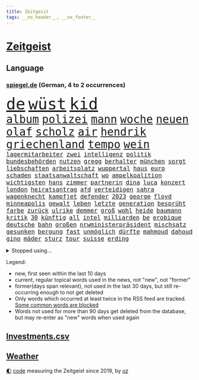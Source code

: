 ```yaml
---
title: Zeitgeist
tags: __no_header__, __no_footer__
---
```


# [Zeitgeist](https://oliz.io/zeitgeist/)

## Language

<h3><a href="https://www.spiegel.de" target="_blank">spiegel.de</a> (German, 4 to 2 occurrences)</h3>
<p style="font-family:monospace">
<span style="font-size:32pt"><a href="news_links.html#de" class="current">de</a></span>
<span style="font-size:32pt"><a href="news_links.html#wüst" class="current">wüst</a></span>
<span style="font-size:32pt"><a href="news_links.html#kid" class="current">kid</a></span>
<br>
<span style="font-size:22pt"><a href="news_links.html#album" class="current">album</a></span>
<span style="font-size:22pt"><a href="news_links.html#polizei" class="current">polizei</a></span>
<span style="font-size:22pt"><a href="news_links.html#mann" class="current">mann</a></span>
<span style="font-size:22pt"><a href="news_links.html#woche" class="current">woche</a></span>
<span style="font-size:22pt"><a href="news_links.html#neuen" class="current">neuen</a></span>
<span style="font-size:22pt"><a href="news_links.html#olaf" class="current">olaf</a></span>
<span style="font-size:22pt"><a href="news_links.html#scholz" class="current">scholz</a></span>
<span style="font-size:22pt"><a href="news_links.html#air" class="current">air</a></span>
<span style="font-size:22pt"><a href="news_links.html#hendrik" class="current">hendrik</a></span>
<span style="font-size:22pt"><a href="news_links.html#griechenland" class="current">griechenland</a></span>
<span style="font-size:22pt"><a href="news_links.html#tempo" class="current">tempo</a></span>
<span style="font-size:22pt"><a href="news_links.html#wein" class="current">wein</a></span>
<br>
<span style="font-size:12pt"><a href="news_links.html#lagermitarbeiter" class="new">lagermitarbeiter</a></span>
<span style="font-size:12pt"><a href="news_links.html#zwei" class="current">zwei</a></span>
<span style="font-size:12pt"><a href="news_links.html#intelligenz" class="current">intelligenz</a></span>
<span style="font-size:12pt"><a href="news_links.html#politik" class="current">politik</a></span>
<span style="font-size:12pt"><a href="news_links.html#bundesbehörden" class="current">bundesbehörden</a></span>
<span style="font-size:12pt"><a href="news_links.html#nutzen" class="current">nutzen</a></span>
<span style="font-size:12pt"><a href="news_links.html#gregg" class="current">gregg</a></span>
<span style="font-size:12pt"><a href="news_links.html#berhalter" class="new">berhalter</a></span>
<span style="font-size:12pt"><a href="news_links.html#münchen" class="current">münchen</a></span>
<span style="font-size:12pt"><a href="news_links.html#sorgt" class="current">sorgt</a></span>
<span style="font-size:12pt"><a href="news_links.html#liebschaften" class="new">liebschaften</a></span>
<span style="font-size:12pt"><a href="news_links.html#arbeitsplatz" class="current">arbeitsplatz</a></span>
<span style="font-size:12pt"><a href="news_links.html#wuppertal" class="current">wuppertal</a></span>
<span style="font-size:12pt"><a href="news_links.html#haus" class="current">haus</a></span>
<span style="font-size:12pt"><a href="news_links.html#euro" class="current">euro</a></span>
<span style="font-size:12pt"><a href="news_links.html#schaden" class="current">schaden</a></span>
<span style="font-size:12pt"><a href="news_links.html#staatsanwaltschaft" class="current">staatsanwaltschaft</a></span>
<span style="font-size:12pt"><a href="news_links.html#wo" class="current">wo</a></span>
<span style="font-size:12pt"><a href="news_links.html#ampelkoalition" class="current">ampelkoalition</a></span>
<span style="font-size:12pt"><a href="news_links.html#wichtigsten" class="current">wichtigsten</a></span>
<span style="font-size:12pt"><a href="news_links.html#hans" class="current">hans</a></span>
<span style="font-size:12pt"><a href="news_links.html#zimmer" class="current">zimmer</a></span>
<span style="font-size:12pt"><a href="news_links.html#partnerin" class="current">partnerin</a></span>
<span style="font-size:12pt"><a href="news_links.html#dina" class="new">dina</a></span>
<span style="font-size:12pt"><a href="news_links.html#luca" class="current">luca</a></span>
<span style="font-size:12pt"><a href="news_links.html#konzert" class="current">konzert</a></span>
<span style="font-size:12pt"><a href="news_links.html#london" class="current">london</a></span>
<span style="font-size:12pt"><a href="news_links.html#heiratsantrag" class="current">heiratsantrag</a></span>
<span style="font-size:12pt"><a href="news_links.html#afd" class="current">afd</a></span>
<span style="font-size:12pt"><a href="news_links.html#verteidigen" class="current">verteidigen</a></span>
<span style="font-size:12pt"><a href="news_links.html#sahra" class="current">sahra</a></span>
<span style="font-size:12pt"><a href="news_links.html#wagenknecht" class="current">wagenknecht</a></span>
<span style="font-size:12pt"><a href="news_links.html#kampfjet" class="current">kampfjet</a></span>
<span style="font-size:12pt"><a href="news_links.html#defender" class="current">defender</a></span>
<span style="font-size:12pt"><a href="news_links.html#2023" class="current">2023</a></span>
<span style="font-size:12pt"><a href="news_links.html#george" class="current">george</a></span>
<span style="font-size:12pt"><a href="news_links.html#floyd" class="current">floyd</a></span>
<span style="font-size:12pt"><a href="news_links.html#minneapolis" class="new">minneapolis</a></span>
<span style="font-size:12pt"><a href="news_links.html#gewalt" class="current">gewalt</a></span>
<span style="font-size:12pt"><a href="news_links.html#leben" class="current">leben</a></span>
<span style="font-size:12pt"><a href="news_links.html#letzte" class="current">letzte</a></span>
<span style="font-size:12pt"><a href="news_links.html#generation" class="current">generation</a></span>
<span style="font-size:12pt"><a href="news_links.html#besprüht" class="current">besprüht</a></span>
<span style="font-size:12pt"><a href="news_links.html#farbe" class="current">farbe</a></span>
<span style="font-size:12pt"><a href="news_links.html#zurück" class="current">zurück</a></span>
<span style="font-size:12pt"><a href="news_links.html#ulrike" class="current">ulrike</a></span>
<span style="font-size:12pt"><a href="news_links.html#demmer" class="current">demmer</a></span>
<span style="font-size:12pt"><a href="news_links.html#groß" class="current">groß</a></span>
<span style="font-size:12pt"><a href="news_links.html#wohl" class="current">wohl</a></span>
<span style="font-size:12pt"><a href="news_links.html#heide" class="current">heide</a></span>
<span style="font-size:12pt"><a href="news_links.html#baumann" class="current">baumann</a></span>
<span style="font-size:12pt"><a href="news_links.html#kritik" class="current">kritik</a></span>
<span style="font-size:12pt"><a href="news_links.html#30" class="current">30</a></span>
<span style="font-size:12pt"><a href="news_links.html#künftig" class="current">künftig</a></span>
<span style="font-size:12pt"><a href="news_links.html#all" class="current">all</a></span>
<span style="font-size:12pt"><a href="news_links.html#intel" class="current">intel</a></span>
<span style="font-size:12pt"><a href="news_links.html#milliarden" class="current">milliarden</a></span>
<span style="font-size:12pt"><a href="news_links.html#be" class="current">be</a></span>
<span style="font-size:12pt"><a href="news_links.html#erobique" class="new">erobique</a></span>
<span style="font-size:12pt"><a href="news_links.html#deutsche" class="current">deutsche</a></span>
<span style="font-size:12pt"><a href="news_links.html#bahn" class="current">bahn</a></span>
<span style="font-size:12pt"><a href="news_links.html#großen" class="current">großen</a></span>
<span style="font-size:12pt"><a href="news_links.html#nrwministerpräsident" class="new">nrwministerpräsident</a></span>
<span style="font-size:12pt"><a href="news_links.html#mischsatz" class="new">mischsatz</a></span>
<span style="font-size:12pt"><a href="news_links.html#gesunken" class="current">gesunken</a></span>
<span style="font-size:12pt"><a href="news_links.html#bergung" class="current">bergung</a></span>
<span style="font-size:12pt"><a href="news_links.html#fast" class="current">fast</a></span>
<span style="font-size:12pt"><a href="news_links.html#unmöglich" class="current">unmöglich</a></span>
<span style="font-size:12pt"><a href="news_links.html#dürfte" class="current">dürfte</a></span>
<span style="font-size:12pt"><a href="news_links.html#mahmoud" class="new">mahmoud</a></span>
<span style="font-size:12pt"><a href="news_links.html#dahoud" class="new">dahoud</a></span>
<span style="font-size:12pt"><a href="news_links.html#gino" class="new">gino</a></span>
<span style="font-size:12pt"><a href="news_links.html#mäder" class="new">mäder</a></span>
<span style="font-size:12pt"><a href="news_links.html#sturz" class="current">sturz</a></span>
<span style="font-size:12pt"><a href="news_links.html#tour" class="current">tour</a></span>
<span style="font-size:12pt"><a href="news_links.html#suisse" class="current">suisse</a></span>
<span style="font-size:12pt"><a href="news_links.html#erding" class="new">erding</a></span>
</p>
<details>
<summary>Stopped using...</summary>
<p class="former" style="font-size:12pt">
geschrieben(967) umfeld(967) reduziert(966) schrieb(966) senat(966) 2016(965) beamte(965) ausgesprochen(964) empörung(964) regel(964) arbeitete(963) keller(963) bedeuten(962) beispielen(962) besonderen(962) blockieren(962) co₂(962) fleisch(962) geduld(962) geliefert(962) kolumnist(962) kraftvoll(962) positionen(962) preisen(962) bemüht(961) fdpchef(961) hinweisen(961) klimawandels(961) teilnehmen(961) veranstaltung(961) verluste(961) aussage(960) gewissen(960) hervor(960) radikal(960) öffnen(960) favoriten(959) innenministerium(959) persönlich(959) rheinlandpfalz(959) ton(959) verweigert(959) welle(959) argumente(958) bekanntesten(958) fühlen(958) härter(958) kollaps(958) löhne(958) meldete(958) schwester(958) super(958) weltkrieg(958) hinaus(957) kämpfer(957) schwangerschaft(957) tötete(957) verändern(957) weiße(957) ausländische(956) beschimpft(956) lastwagen(956) nahen(956) via(956) viktor(956) werke(956) zinsen(956) zählen(956) 10000(955) bekamen(955) fragt(955) gewinner(955) oberste(955) südafrika(955) verkauf(955) verschiebt(955) versprochen(955) dominiert(954) gefährlicher(954) hotels(954) kontrolliert(954) tschechien(954) bürgermeisterin(953) lügen(953) restaurant(953) fahrrad(952) großbritanniens(952) kiel(952) schüssen(952) frachter(951) gestoppt(951) präsidentin(951) berühmte(950) störung(950) bestimmten(949) sendung(949) belegen(948) mitteln(947) mode(947) tür(947) tiefen(946) vieles(945) handel(944) echten(943) konsum(943) regelung(942) aufarbeitung(941) nachgewiesen(941) gesamten(940) vorteile(940) ereignisse(939) em(938) ausrüstung(936) dran(935) heutigen(935) umgeht(935) vorgänger(935) rang(933) solchen(932) bürgerinnen(931) unterdessen(931) journalist(929) schaut(927) koalitionspartner(926) ämter(926) foto(915) normalerweise(914) verpasste(913) bbc(904) flog(900) schadensersatz(900) last(895) einfache(888) umbau(865) fuhren(848) estland(840) trinken(839) erschoss(789) blut(783) umständen(759) lehren(724) stundenlang(711) arte(704) rereportage(704) drohenden(703) lebensmitteln(701) 72(685) sichtbar(676) ausgefallen(675) flut(667) weibliche(667) konzerns(662) amoklauf(656) umkämpften(654) sechste(653) highlights(650) wirtschaftskrise(632) hoffenheim(631) kritischen(625) staatspräsident(620) tiger(616) gesetzentwurf(612) royals(612) anton(607) games(607) abtreibung(605) gefeuert(603) harren(603) bekräftigt(601) schulden(600) grünenpolitiker(597) hofreiter(592) bahnen(585) empfehlen(584) betrunken(583) erschlagen(581) größtem(574) lieferungen(573) härte(572) radikaler(568) gletscher(561) ostukraine(560) kürzer(555) wahr(555) coaching(553) zustande(548) entsteht(547) gewaltsamen(547) stephen(546) akw(544) einziger(541) auseinandersetzungen(540) beschossen(539) schütze(535) 87(534) borrell(527) oligarchen(526) kriegs(523) fördern(519) getreten(514) lemke(504) steffi(504) ausgeschieden(503) sankt(503) soldat(503) australier(501) schwieriger(499) wild(499) überwachung(498) einfachen(493) buckinghampalast(479) herausgefunden(478) melnyk(475) zensur(473) transparenz(471) ordnet(469) schülern(467) abseits(463) 98(462) fern(456) absagen(453) besetzte(450) brandenburger(443) eingetroffen(438) empfang(437) nukleare(437) töchter(435) monarchie(433) söhne(432) dilemma(428) klassenzimmer(427) lindners(427) spart(426) wiederaufbau(426) breiten(425) prominenter(421) lohn(418) braunschweig(416) fair(414) zuschauern(413) auslösen(410) zugänglich(408) ertrinken(407) spannung(407) schwarzes(403) filialen(391) verhängnis(389) halt(383) zustände(383) discounter(377) bedingung(376) carlo(372) lösungen(369) cannabis(368) 8(365) chefs(364) lidl(363) sportlich(363) zeremonie(362) 110(361) kaiserslautern(361) schwächen(359) yorks(357) kaffee(355) sexuell(355) verhaftung(353) veröffentlichen(353) verschickt(350) geschäftsmodell(349) einsätze(346) künstlichen(346) ukrainerusslandkrieg(346) uniper(346) knapper(345) älter(342) valley(339) nahrung(337) neustart(337) standards(337) fehlten(336) mob(334) verbraucherzentrale(332) krebserkrankung(331) gegensteuern(330) sehe(327) 27jährige(326) fragwürdig(325) islamische(325) rettungsaktion(325) uneins(324) frist(321) 2040(320) bond(320) solches(318) verleihung(318) schwede(314) verstanden(314) träume(311) repressionen(310) zurückhaltung(310) angespannt(306) heimischen(306) umweltschützer(305) ältesten(304) tode(302) technisch(299) unterkunft(299) virginia(298) gründet(297) psychischen(296) wütet(295) 89(294) aufstand(291) twitteraccount(289) vogelgrippe(287) raten(285) shitstorm(285) 25000(284) oleksij(284) abwehren(281) tobias(280) franz(279) gründete(279) fußballprofis(277) harmlos(277) träumt(277) atomkraftwerk(275) boni(273) tagelang(273) rutschen(272) schmuck(272) wenigstens(272) link(271) schwachstellen(271) abschuss(266) erforderlich(266) vergisst(265) umweltfreundlich(264) entstehen(262) kurznachrichtendienst(262) strafrechtliche(259) ndr(257) bauart(254) gewaltsam(254) listen(254) roboter(253) sensible(252) eingehalten(251) makejew(250) allmählich(249) zusage(249) rose(248) bestimmen(247) fliegt(246) abwahl(244) arroganz(243) staatsmedien(243) halbzeit(242) scheinbar(242) hauptdarstellerin(241) kurzen(241) illegales(240) fußballfans(239) spiels(239) windsor(239) vergnügen(238) königshaus(237) student(236) silva(235) direktor(233) geschenke(233) handball(233) eineinhalb(231) sportdirektor(231) ukrainefeldzug(230) angewiesen(224) kocht(224) bahnmitarbeiter(223) menschenrechtsaktivisten(223) auszeichnung(222) energiepreisbremse(219) schlachtfeld(219) bonbons(218) falschinformationen(218) verankert(218) entladen(217) missionen(214) erfolgsrezept(211) vodafone(211) einheimische(210) nachrichtenagentur(209) ressort(209) abgesetzt(208) beworfen(207) geschmack(205) misstrauen(203) flugabwehr(201) flüchtlingsheim(201) del(199) antreibt(198) aufsehenerregenden(198) warnstreiks(198) 30jährige(196) jusos(196) böhmermann(195) brisantes(194) zigaretten(194) antibiotika(193) one(192) chinareise(191) grundgesetz(191) prophezeit(188) diplomatie(187) antisemitischen(185) isolieren(185) migrationspolitik(183) sieges(182) sound(182) chefposten(181) richterinnen(180) vollsperrung(180) bosch(179) iwf(178) i̇mamoğlu(178) rivalität(178) abgründe(177) angriffskrieges(177) gegensatz(177) petersburg(177) steigern(177) tvsender(177) youtuber(177) bangladesch(176) dallas(176) mediathek(176) segler(175) bildchefredakteur(174) siebte(172) muster(171) buenos(170) unangenehm(170) aufpassen(169) studio(169) getränke(168) größeren(166) produkten(166) gestalten(165) korruptionsermittlungen(165) kurzzeitig(165) wahlrecht(165) lehnten(164) wunderbare(164) angehören(163) befindlichkeiten(163) entsprechendes(163) sinnbild(163) geraubt(162) frühjahrsoffensive(160) frauenproblem(159) polizeigewalt(159) professionell(159) lahmlegen(157) luftraum(157) militärbasis(157) pakistans(157) zuschläge(157) fußgänger(156) milliardenhilfen(156) umgebracht(156) freunden(155) nina(155) eröffnen(154) mehrjährige(154) haushalts(153) suv(153) 2028(152) datenschützer(152) straftäter(152) verlässlichen(152) öffentlichkeitswirksam(151) gewölbe(150) importe(150) einkaufszentrum(149) lizenz(149) reisebus(149) säuglinge(149) großraum(148) gängige(147) beeindruckt(146) beliebter(146) entnommen(146) friedensverhandlungen(146) lockt(146) manfred(146) weber(146) attentäter(145) gleichem(145) kandidatin(145) kundschaft(145) ussängerin(145) gerückt(143) käse(143) transparent(143) verspannungen(143) aussieht(142) denkbar(142) krebstherapie(142) verzehr(142) gittern(141) aires(140) nichtstun(140) bußgeld(139) genehmigungen(139) schätzungsweise(139) christdemokraten(138) flasche(138) lüdenscheid(138) privat(138) gefängnisstrafe(137) wucht(137) abläuft(136) gelagert(136) neutral(135) amüsant(134) grundnahrungsmittel(134) herstellers(134) straßenbahn(134) hochhaus(133) männlichen(133) memphis(132) umfasst(132) unbezahlbar(132) prognosen(131) autobahnbrücke(130) freier(129) gelaunt(129) parlamentarischen(129) parteifreund(129) republikanische(129) gastauftritt(127) erhalt(126) homosexueller(126) regierte(126) rückgrat(125) zurückholen(125) autofahren(124) draisaitl(124) gesichtet(124) marode(124) linda(123) palästinensern(123) streifen(123) unterirdische(123) 33jährige(122) 34jährige(122) griffen(122) sportwagen(122) vermeintlicher(122) charlotte(121) krebsmedikamente(121) anja(120) büßen(120) fatalen(120) automarkt(119) floh(119) theoretisch(119) titelrennen(119) weimar(119) a3(118) stetig(117) süchtig(117) busch(116) grundsteuer(116) renten(116) landesweite(115) unbekannt(115) derby(114) gewünscht(114) solange(114) state(114) sticht(114) flüchtlingspolitik(113) deutschkolumne(112) filmen(112) geständnis(112) lauf(112) läufer(112) erinnerungslücken(111) insekten(111) media(111) posiert(111) verhandelte(111) versteht(111) überzogen(111) boote(110) fernseher(110) gedient(110) spiegelredakteurin(110) unfallzahlen(110) eskalierte(109) etat(109) spezies(109) verfügbar(109) dragshows(108) usbürger(108) aktive(107) befragten(107) helsinki(107) militäreinsatz(107) sommerspiele(106) abzocke(104) marius(104) hinzugefügt(103) hochzeiten(103) stillstand(103) sturmgewehren(103) systematische(103) gültige(102) vorausgegangen(102) erneuerbaren(101) eukommissionspräsidentin(101) packt(101) arts(100) copa(100) abstiegskampf(99) tschechische(99) ungelöst(99) dissens(98) fußstapfen(98) h5n1(98) tanzverbot(98) antakya(97) beansprucht(97) erdbebengebiet(97) ferne(97) magen(97) poker(97) ställen(97) teilerfolg(97) herrmanns(96) präsidentschaft(96) reschke(96) sächsische(96) wagnersöldnern(96) bahnstreik(95) dramatischer(95) luftwaffenstützpunkt(94) sogenannter(94) stärkste(94) taktische(94) abgeraten(92) joggen(92) registrieren(92) trier(92) verschwörungstheorien(92) bürogebäude(91) darmstadt(91) gladbach(91) grünenspitzenkandidatin(91) koalitionen(91) spiegelcartoonisten(91) ausrichtung(90) bewertung(90) kommentatoren(90) parade(90) verschont(90) warriors(90) übernachten(90) organe(89) weiblichen(89) eigner(88) flüchtlingsgipfel(88) spendieren(88) sprachtests(88) sprünge(88) tattoo(88) fahrern(87) geredet(87) heutzutage(87) krawall(87) panzerhersteller(87) pianist(87) rezension(87) sicherheitslage(87) abschiebung(86) blasphemie(86) büchern(86) teufel(86) wänden(86) akzeptiert(85) crews(85) entweder(85) josep(85) erhärtet(84) grundschulkinder(84) höhle(84) kontinente(84) müde(84) wachsender(84) zustehen(84) zylindrische(84) argumentation(83) backen(83) beigetragen(83) bußgelder(83) erringt(83) eskortiert(83) genervt(83) jessica(83) neuhaus(83) ökonomin(83) auszüge(82) can(82) disziplin(82) eishockeystar(82) gehege(82) haushaltsstreit(82) regelmäßige(82) schulklasse(82) sexuelles(82) territorium(82) wang(82) yi(82) autoindustrie(81) giftige(81) jusochefin(81) meeresspiegel(81) rekonstruieren(81) rosenthal(81) ruiniert(81) südostasien(81) überforderung(81) 37jähriger(80) anarchie(80) aufgestaut(80) geschlachtet(80) neidisch(80) planungssicherheit(80) stehe(80) bundespräsidenten(79) gropp(79) lemon(79) praktikantin(79) reint(79) zubereitung(79) aufstellung(78) erhaltenen(78) glitter(78) jüngster(78) sz(78) ausländischer(77) ebbe(77) eingegraben(77) gesteht(77) grafikanalyse(77) henrik(77) messen(77) progressive(77) stammende(77) söldnerchef(77) unfaire(77) wurf(77) 13000(76) bülter(76) gegnerischen(76) handelte(76) konstruktive(76) nützlich(76) sicherheitsberater(76) tragischen(76) umgangen(76) wassermangel(76) army(75) beitragszahler(75) bestände(75) dominieren(75) gabel(75) hightech(75) hildesheim(75) itunternehmer(75) kassen(75) klopps(75) regisseure(75) stach(75) verstaatlichte(75) zuzulassen(75) kantinen(74) karsten(74) kiffen(74) kommendem(74) legalisiert(74) mast(74) mensen(74) verirrt(74) einbauen(73) energiepreisbremsen(73) laune(73) psychotherapeutin(73) verwandt(73) franca(72) geldquellen(72) obrador(72) zerbrechen(72) zocken(72) 2012(71) katarina(71) lord(71) lost(71) nablus(71) sterbehilfe(71) erwarteten(70) falschmeldungen(70) grizzlies(70) militärparade(70) morant(70) nationaler(70) planungen(70) rauer(70) suspendieren(70) frankie(69) impfen(69) klicks(69) missbrauchsfälle(69) naiv(69) platzhirsche(69) rechtspopulistische(69) stahlen(69) steuerpflichtige(69) talkshows(69) zweitstärkste(69) alison(68) brooks(68) errichten(68) kartellamt(68) rahmede(68) spannenden(68) take(68) beitragszahlern(67) bestehende(67) eidgenossen(67) filmstars(67) handelsketten(67) patientenakte(67) unprofessionell(67) angriffslustiger(66) heizungspläne(66) slowakei(66) torte(66) vermissen(66) weser(66) örtliche(66) antiken(65) elterngeld(65) pompeji(65) tatwaffe(65) trophäe(65) ältester(65) allzu(64) erkrankungen(64) ostafrikanischen(64) tropischen(64) abkühlung(63) ahnden(63) bildungsökonom(63) damaliger(63) dichtmachen(63) ludger(63) operationen(63) qin(63) segeljacht(63) tariflöhne(63) therapeuten(63) verkehrsunternehmen(63) wößmann(63) 81jähriger(62) bildungspolitik(62) raumfahrtagentur(62) getränk(61) hitlers(61) kraken(61) kundgebungen(61) militanten(61) attraktive(60) missbrauchstaten(60) veränderungen(60) einschlagen(59) fußballern(59) genaue(59) helga(59) orchestra(59) sondersteuer(59) spdkanzler(59) altersgrenze(58) eilverfahren(58) ergibt(58) hehre(58) russe(58) sackte(58) sportstudio(58) apotheke(57) begräbt(57) gründung(57) kartenspiele(57) panzerhaubitzen(57) abgelegene(56) aufteilung(56) bestechlichkeit(56) dauerhafte(56) endometriose(56) gastronomie(56) gerast(56) gesundheitswesen(56) hitzerekord(56) muttertag(56) tadschikistan(56) trauen(56) unerwünscht(56) unomenschenrechtsrat(56) westeuropa(56) zeichnete(56) bundeskriminalamt(55) gedrosselt(55) joint(55) nasenspray(55) remmo(55) verblüffender(55) einbau(54) geschlechtsidentität(54) kommandeur(54) schnellere(54) siedlungen(54) videospiele(54) zeitreise(54) übergossen(54) bürgerschaftswahl(53) derzeitige(53) flüchtlingshilfe(53) provisorischen(53) urban(53) verschlingt(53) abgehoben(52) fitnessstudio(52) mesut(52) rückläufig(52) özil(52) aufwachen(51) erfreut(51) exportiert(51) gespannt(51) mercedesbenz(51) schulbehörde(51) turbulente(51) vergütungen(51) gelungenes(50) greenwashing(50) hyperschallwaffen(50) luna(50) basteln(49) infizieren(49) jake(49) prosieben(49) sonntagabend(49) ultrarechten(49) bundeseigene(48) bädern(48) lesern(48) oberverwaltungsgericht(48) raumschiff(48) schaefer(48) vorzüge(48) belarussen(47) denkpause(47) heißem(47) lebensmittelpreise(47) megawarnstreik(47) militärstützpunkt(47) vermeintlich(47) verpennt(47) vorausgesetzt(47) ersparen(46) mist(46) ranch(46) 57jähriger(45) boykottiert(45) wettkämpfen(45) klimazielen(44) festlegen(43) verwüstungen(43) atomunfall(42) empfinden(42) gemälde(42) höherer(42) jacob(42) kohls(42) oberbayern(42) türkeiwahlen(42) usjustizministerium(42) betonte(41) diagnostiziert(41) lohnerhöhung(41) schade(41) filmte(40) känguru(40) militärblogger(40) währungsfonds(40) beschworen(39) entlarvt(39) feiertage(39) fußballmanager(39) royalen(39) schillernden(39) trümmerfeld(39) verhandlungsrunden(39) verlesen(39) gewagten(38) kentucky(38) trumpf(38) vornehmen(38) 45jährigen(37) aufrüstung(37) feierlichkeiten(37) legale(37) misere(37) staatsbürger(37) grabstein(36) nebenkläger(36) prekären(36) rudy(36) sprengstoff(36) stabilen(36) anhang(35) exkanzler(35) fm4(35) magie(35) olli(35) punktete(35) schmelzen(35) weste(35) wette(35) anadolu(34) begrenzung(34) erforscht(34) monica(34) olearius(34) unumkehrbar(34) übersät(34) bundeskriminalamts(33) eufirmen(33) geopolitische(33) inzucht(33) nutzlos(33) schleusen(33) constantin(32) durften(32) flecken(32) harold(32) logo(32) onkel(32) verweigern(32) autopsie(31) psychischer(31) sexualität(31) ussender(31) entbunden(30) vorstadt(30) auferstehung(29) homöopathie(29) militärfirma(29) wahlkampfmanöver(29) einsturz(28) gerichtlich(28) kuchen(28) awdijiwka(27) biermarke(27) brett(27) bürgerschaft(27) endspurt(27) rammte(27) trumpft(27) verwerfungen(27) zunge(27) 8000(26) blau(26) erhöhte(26) kasachstan(26) rettungshubschrauber(26) sang(26) usunternehmen(26) curry(25) diebstahl(25) kürzester(25) nachwuchshoffnung(25) rahmedetalbrücke(25) verteidigerin(25) vormals(25) vorstandsvorsitzende(25) zulässig(25) bewahrt(24) dringende(24) läuferin(24) montevideo(24) texanischen(24) amokläufe(23) besetztes(23) edna(23) euaußenbeauftragte(23) exsowjetrepubliken(23) firmenpleiten(23) insolvenzen(23) soziales(23) altenstadt(22) attraktion(22) eisenbahngewerkschaft(22) haustür(22) illustrierten(22) machtkämpfe(22) regalen(22) ansage(21) evenepoel(21) exaudichef(21) gedeckt(21) konzernführung(21) mustafa(21) nazideutschland(21) remco(21) unberechenbar(21) uspolitiker(21) väter(21) xl(21) hoffnungslos(20) kairo(20) spdfraktion(20) todesfällen(20) call(19) candy(19) crush(19) duty(19) südküste(19) begleitete(18) lobby(18) mastbruch(18) miese(18) millionenboni(18) schweinefleisch(18) ausgang(17) berechnung(17) bremenwahl(17) witt(17) löwe(16) problematisch(16) regierungen(16) sekte(16) sektenführer(16) bahnunternehmen(15) berchtesgadener(15) eliten(15) gegnern(15) geschrei(15) iglu(15) lobes(15) nachgesagt(15) omar(15) problemfall(15) trittbrettfahrer(15) verfangen(15) 53jährige(14) ausrufen(14) louis(14) nötigen(14) audichef(13) endzeitsekte(13) gegenschlag(13) gehungert(13) godfather(13) wärmepumpengeschäft(13) ausländer(12) back(12) bereitwillig(12) evakuierte(12) flüchteten(12) gelyncht(12) investors(12) jahrhunderte(12) unterschätzt(12) asylanträge(11) diskutierten(11) edmonton(11) exbotschafter(11) oilers(11) vice(11)
</p>
</details>
<p>Legend:
<ul>
<li><span class="new">new</span>, first seen within the last 10 days</li>
<li><span class="current">current</span>, regular topical words used in the news, not "new", not "former"</li>
<li><span class="former">former(days span relevant)</span>, not used in the last 30 days, but still re-occurring enough to not get deleted</li>
<li>Only words which occurred at least twice in the RSS feed are tracked. <a href="language/filters.py">Some common words are blocked</a></li>
<li>Words not used for more than 90 days get deleted from the database, but may re-enter as "new" words when used again</li>
</ul>
</p>

## [Investments](investments.html)[.csv](investments.csv)

## [Weather](weather.html)

<footer>
<a href="javascript:toggleTheme()" class="nav">🌓</a>
<a href="https://github.com/ooz/zeitgeist">code</a> measuring the Zeitgeist since 2019, by <a href="https://oliz.io">oz</a>
</footer>
